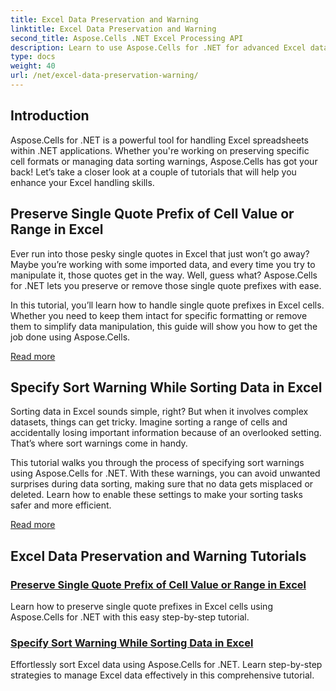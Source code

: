 ```yaml
---
title: Excel Data Preservation and Warning
linktitle: Excel Data Preservation and Warning
second_title: Aspose.Cells .NET Excel Processing API
description: Learn to use Aspose.Cells for .NET for advanced Excel data preservation techniques, like preserving single quote prefixes in cells and specifying sort warnings during sorting.
type: docs
weight: 40
url: /net/excel-data-preservation-warning/
---
```

## Introduction

Aspose.Cells for .NET is a powerful tool for handling Excel spreadsheets within .NET applications. Whether you're working on preserving specific cell formats or managing data sorting warnings, Aspose.Cells has got your back! Let’s take a closer look at a couple of tutorials that will help you enhance your Excel handling skills.

## Preserve Single Quote Prefix of Cell Value or Range in Excel

Ever run into those pesky single quotes in Excel that just won’t go away? Maybe you’re working with some imported data, and every time you try to manipulate it, those quotes get in the way. Well, guess what? Aspose.Cells for .NET lets you preserve or remove those single quote prefixes with ease.

In this tutorial, you’ll learn how to handle single quote prefixes in Excel cells. Whether you need to keep them intact for specific formatting or remove them to simplify data manipulation, this guide will show you how to get the job done using Aspose.Cells.

[Read more](./preserve-single-quote-prefix-of-cell-value-or-range-in-excel/)

## Specify Sort Warning While Sorting Data in Excel

Sorting data in Excel sounds simple, right? But when it involves complex datasets, things can get tricky. Imagine sorting a range of cells and accidentally losing important information because of an overlooked setting. That’s where sort warnings come in handy.

This tutorial walks you through the process of specifying sort warnings using Aspose.Cells for .NET. With these warnings, you can avoid unwanted surprises during data sorting, making sure that no data gets misplaced or deleted. Learn how to enable these settings to make your sorting tasks safer and more efficient.

[Read more](./specify-sort-warning-while-sorting-data-in-excel/)

## Excel Data Preservation and Warning Tutorials
### [Preserve Single Quote Prefix of Cell Value or Range in Excel](./preserve-single-quote-prefix-of-cell-value-or-range-in-excel/)
Learn how to preserve single quote prefixes in Excel cells using Aspose.Cells for .NET with this easy step-by-step tutorial.
### [Specify Sort Warning While Sorting Data in Excel](./specify-sort-warning-while-sorting-data-in-excel/)
Effortlessly sort Excel data using Aspose.Cells for .NET. Learn step-by-step strategies to manage Excel data effectively in this comprehensive tutorial.